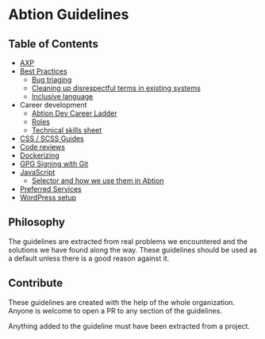 # Abtion Guidelines
## Table of Contents
- [AXP](./axp/)
- [Best Practices](./best-practices/)
  - [Bug triaging](./best-practices/bug-triaging.md)
  - [Cleaning up disrespectful terms in existing systems](./best-practices/terms.md)
  - [Inclusive language](./best-practices/inclusive-language.md)
- Career development
  - [Abtion Dev Career Ladder](./career-development/ladder.md)
  - [Roles](./career-development/roles.md)
  - [Technical skills sheet](./career-development/technical-skills-sheet.md)
- [CSS / SCSS Guides](./CSS%20/%20SCSS/)
- [Code reviews](./code-reviews/)
- [Dockerizing](./docker/)
- [GPG Signing with Git](./gpg-signing/)
- [JavaScript](./javascript/)
  - [Selector and how we use them in Abtion](./javascript/selectors.md)
- [Preferred Services](./services/)
- [WordPress setup](./wordpress/)

## Philosophy

The guidelines are extracted from real problems we encountered and the solutions we have found along the way. These guidelines should be used as a default unless there is a good reason against it.

## Contribute

These guidelines are created with the help of the whole organization. Anyone is welcome to open a PR to any section of the guidelines.

Anything added to the guideline must have been extracted from a project.
